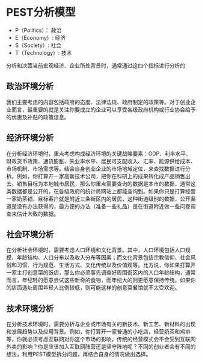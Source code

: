 
PEST分析模型
===

- P（Politics）： 政治
- E（Economy）: 经济
- S（Society）: 社会
- T（Technology）: 技术

分析和决策当前宏观经济、企业所处背景时，通常通过这四个指标进行分析的

## 政治环境分析

我们主要考虑的内容包括政府的态度、法律法规、政府制定的政策等。对于创业企业而言，最重要的就是关注你要成立的企业可以享受各级政府机构或行业协会给予的优惠及补贴的政策信息。

## 经济环境分析

在分析经济环境时，重点考虑构成经济环境的关键战略要素：GDP、利率水平、财政货币政策、通货膨胀、失业率水平、居民可支配收入、汇率、能源供给成本、市场机制、市场需求等。结合自身创业企业的市场地域定位，来查找数据进行分析。例如，你打算开一家高新技术公司，把你在科研上的成果转化成产品销售出去，销售目标为本地城市居民，那么你重点需要查询的数据是本市的数据，通常这类数据都是公开的，在各级政府的统计局网站上都能查询到。如果你只是打算经营一家奶茶铺，目标客户就是附近三条街区内的居民，这种街道级别的数据，公开渠道是没有办法获得的，最方便的办法（准备一些礼品）是在街道附近做一些问卷调查来估计大致的数据。

## 社会环境分析

在分析社会环境时，需要考虑人口环境和文化背景。其中，人口环境包括人口规模、年龄结构、人口分布以及收入分布等因素；而文化背景包括宗教信仰、社会风俗和习惯、行为规范、生活方式、文化传统以及价值观等。比方说，你如果打算开一家主打创意菜的饭店，那么你必须事先调查好周围街区内的人口年龄结构，通常而言，年纪轻的愿意尝试这些新奇的食物，而年纪大的则更愿意保持传统。如果你的店面选址周围年轻人比例较低，则可能这样的创意菜餐馆就不太受欢迎。

## 技术环境分析

在分析技术环境时，需要分析与企业或市场有关的新技术、新工艺、新材料的出现和发展趋势以及应用背景。例如，你打算开一家普通的小吃店，经营奶茶和鸡排等，你就必须考虑互联网对你这个市场的影响，传统的经营模式会不会受到互联网外卖的影响？你是应该加入互联网阵营还是坚守阵地呢？不同的创业者会有不同的想法，利用PEST模型拆分问题，再结合自身的情况做出选择。
<!--stackedit_data:
eyJoaXN0b3J5IjpbNjMwNTc5MTQ5XX0=
-->